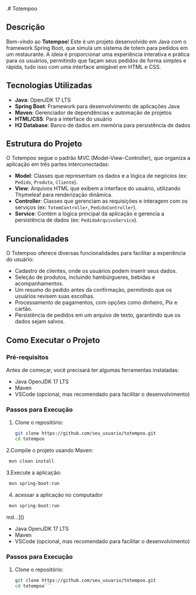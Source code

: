 .# Totempoo

## Descrição

Bem-vindo ao **Totempoo**! Este é um projeto desenvolvido em Java com o framework Spring Boot, que simula um sistema de totem para pedidos em um restaurante. A ideia é proporcionar uma experiência interativa e prática para os usuários, permitindo que façam seus pedidos de forma simples e rápida, tudo isso com uma interface amigável em HTML e CSS.

## Tecnologias Utilizadas

- **Java**: OpenJDK 17 LTS
- **Spring Boot**: Framework para desenvolvimento de aplicações Java
- **Maven**: Gerenciador de dependências e automação de projetos
- **HTML/CSS**: Para a interface do usuário
- **H2 Database**: Banco de dados em memória para persistência de dados

## Estrutura do Projeto

O Totempoo segue o padrão MVC (Model-View-Controller), que organiza a aplicação em três partes interconectadas:

- **Model**: Classes que representam os dados e a lógica de negócios (ex: `Pedido`, `Produto`, `Cliente`).
- **View**: Arquivos HTML que exibem a interface do usuário, utilizando Thymeleaf para renderização dinâmica.
- **Controller**: Classes que gerenciam as requisições e interagem com os serviços (ex: `TotemController`, `PedidoController`).
- **Service**: Contém a lógica principal da aplicação e gerencia a persistência de dados (ex: `PedidoArquivoService`).

## Funcionalidades

O Totempoo oferece diversas funcionalidades para facilitar a experiência do usuário:

- Cadastro de clientes, onde os usuários podem inserir seus dados.
- Seleção de produtos, incluindo hambúrgueres, bebidas e acompanhamentos.
- Um resumo do pedido antes da confirmação, permitindo que os usuários revisem suas escolhas.
- Processamento de pagamentos, com opções como dinheiro, Pix e cartão.
- Persistência de pedidos em um arquivo de texto, garantindo que os dados sejam salvos.

## Como Executar o Projeto

### Pré-requisitos

Antes de começar, você precisará ter algumas ferramentas instaladas:

- Java OpenJDK 17 LTS
- Maven
- VSCode (opcional, mas recomendado para facilitar o desenvolvimento)

### Passos para Execução

1. Clone o repositório:
   ```bash
   git clone https://github.com/seu_usuario/totempoo.git
   cd totempoo
2.Compile o projeto usando Maven:
```bash
 mvn clean install
```
3.Execute a aplicação:
```bash
 mvn spring-boot:run
```
4. acessar a aplicação no computador
```bash
 mvn spring-boot:run
```




md…]()


- Java OpenJDK 17 LTS
- Maven
- VSCode (opcional, mas recomendado para facilitar o desenvolvimento)

### Passos para Execução

1. Clone o repositório:
   ```bash
   git clone https://github.com/seu_usuario/totempoo.git
   cd totempoo```
   


   
   


